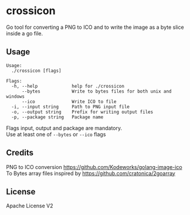 # crossicon
Go tool for converting a PNG to ICO and to write the image as a byte slice inside a go file.

## Usage

```
Usage:
  ./crossicon [flags]

Flags:
  -h, --help             help for ./crossicon
      --bytes            Write to bytes files for both unix and windows
      --ico              Write ICO to file
  -i, --input string     Path to PNG input file
  -o, --output string    Prefix for writing output files
  -p, --package string   Package name
```

Flags input, output and package are mandatory.  
Use at least one of `--bytes` or `--ico` flags

## Credits

PNG to ICO conversion https://github.com/Kodeworks/golang-image-ico  
To Bytes array files inspired by https://github.com/cratonica/2goarray

## License

Apache License V2
